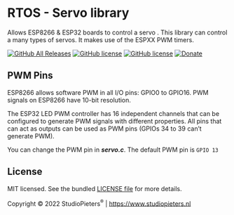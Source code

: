 # RTOS - Servo library

Allows ESP8266 & ESP32 boards to control  a servo . 
This library can control a many types of servos. It makes use of the ESPXX PWM timers.

[![GitHub All Releases](https://img.shields.io/github/downloads/achimpieters/RTOS-Servo-library/total?color=green)](https://github.com/achimpieters/RTOS-Servo-library/releases) 
[![GitHub license](https://img.shields.io/badge/License-MIT-yellow.svg)](https://raw.githubusercontent.com/hyperion-project/hyperion.ng/master/LICENSE)
[![GitHub license](https://img.shields.io/github/v/release/achimpieters/RTOS-Servo-library)](https://img.shields.io/github/v/release/achimpieters/RTOS-Servo-library)
[![Donate](https://img.shields.io/badge/donate-PayPal-blue.svg)](https://paypal.me/AJFPieters)

## PWM Pins
ESP8266 allows software PWM in all I/O pins: GPIO0 to GPIO16. PWM signals on ESP8266 have 10-bit resolution.

The ESP32 LED PWM controller has 16 independent channels that can be configured to generate PWM signals with different properties. All pins that can act as outputs can be used as PWM pins (GPIOs 34 to 39 can’t generate PWM).

You can change the PWM pin in <b><i>servo.c</i></b>. The default PWM pin is `GPIO 13`

## License

MIT licensed. See the bundled [LICENSE file](https://github.com/AchimPieters/RTOS-Servo-library/blob/main/LICENSE) for more details.

Copyright © 2022 StudioPieters<sup>®</sup> | https://www.studiopieters.nl











